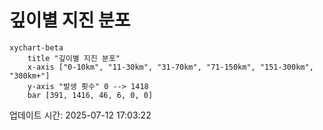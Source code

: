 # 깊이별 지진 분포

```mermaid
xychart-beta
    title "깊이별 지진 분포"
    x-axis ["0-10km", "11-30km", "31-70km", "71-150km", "151-300km", "300km+"]
    y-axis "발생 횟수" 0 --> 1418
    bar [391, 1416, 46, 6, 0, 0]
```

업데이트 시간: 2025-07-12 17:03:22
